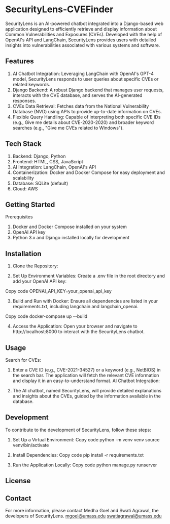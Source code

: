 # SecurityLens-CVEFinder

SecurityLens is an AI-powered chatbot integrated into a Django-based web application designed to efficiently retrieve and display information about Common Vulnerabilities and Exposures (CVEs). Developed with the help of OpenAI's API and LangChain, SecurityLens provides users with detailed insights into vulnerabilities associated with various systems and software.

## Features

1. AI Chatbot Integration: Leveraging LangChain with OpenAI's GPT-4 model, SecurityLens responds to user queries about specific CVEs or related keywords.
2. Django Backend: A robust Django backend that manages user requests, interacts with the CVE database, and serves the AI-generated responses.
3. CVEs Data Retrieval: Fetches data from the National Vulnerability Database (NVD) using APIs to provide up-to-date information on CVEs.
4. Flexible Query Handling: Capable of interpreting both specific CVE IDs (e.g., Give me details about CVE-2020-2020) and broader keyword searches (e.g., "Give me CVEs related to Windows").

## Tech Stack

1. Backend: Django, Python
2. Frontend: HTML, CSS, JavaScript
3. AI Integration: LangChain, OpenAI's API
4. Containerization: Docker and Docker Compose for easy deployment and scalability
5. Database: SQLite (default)
6. Cloud: AWS


## Getting Started
Prerequisites
1. Docker and Docker Compose installed on your system
2. OpenAI API key
3. Python 3.x and Django installed locally for development

## Installation
1. Clone the Repository:

<!--Copy code
git clone https://github.com/yourusername/SecurityLens.git
cd SecurityLens -->

2. Set Up Environment Variables: 
Create a .env file in the root directory and add your OpenAI API key:

Copy code 
OPENAI_API_KEY=your_openai_api_key

3. Build and Run with Docker: 
Ensure all dependencies are listed in your requirements.txt, including langchain and langchain_openai.

Copy code
docker-compose up --build

4. Access the Application: 
Open your browser and navigate to http://localhost:8000 to interact with the SecurityLens chatbot.


## Usage
Search for CVEs:

1. Enter a CVE ID (e.g., CVE-2021-34527) or a keyword (e.g., NetBIOS) in the search bar.
The application will fetch the relevant CVE information and display it in an easy-to-understand format.
AI Chatbot Integration:

2. The AI chatbot, named SecurityLens, will provide detailed explanations and insights about the CVEs, guided by the information available in the database.

## Development
To contribute to the development of SecurityLens, follow these steps:

1. Set Up a Virtual Environment:
Copy code
python -m venv venv
source venv/bin/activate  <!-- On Windows use `venv\Scripts\activate` -->

2. Install Dependencies:
Copy code
pip install -r requirements.txt

3. Run the Application Locally:
Copy code
python manage.py runserver


## License
<!--This project is licensed under the MIT License. -->

## Contact
For more information, please contact Medha Goel and Swati Agrawal, the developers of SecurityLens.
mgoel@umass.edu
swatiagrawal@umass.edu